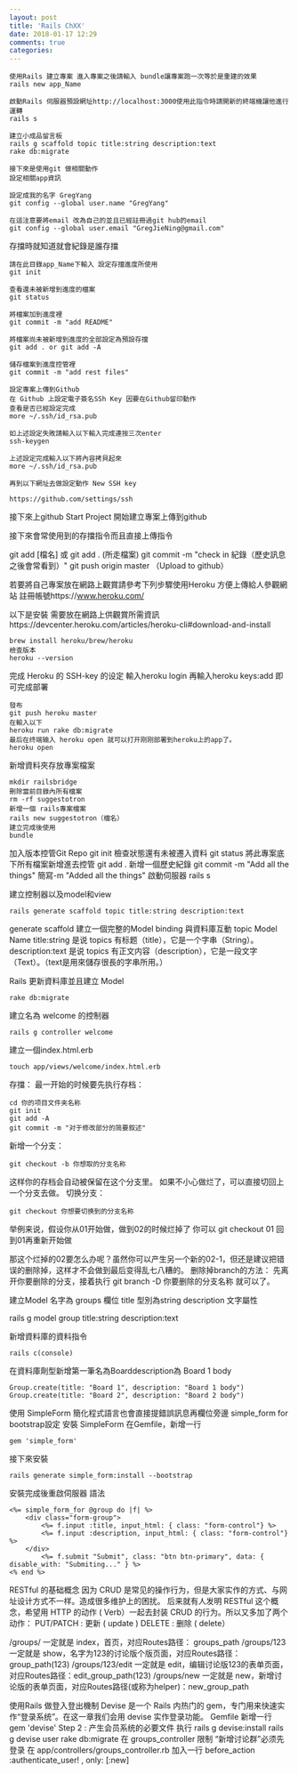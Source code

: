 ```yaml
---
layout: post
title: 'Rails ChXX'
date: 2018-01-17 12:29
comments: true
categories: 
---
```


	使用Rails 建立專案 進入專案之後請輸入 bundle讓專案跑一次等於是重建的效果
	rails new app_Name

	啟動Rails 伺服器預設網址http://localhost:3000使用此指令時請開新的終端機讓他進行運轉
	rails s

	建立小成品留言板
	rails g scaffold topic title:string description:text
	rake db:migrate

	接下來是使用git 做相關動作
	設定相關app資訊

	設定成我的名字 GregYang
	git config --global user.name "GregYang"

	在這注意要將email 改為自己的並且已經註冊過git hub的email
	git config --global user.email "GregJieNing@gmail.com"

存擋時就知道就會紀錄是誰存擋

	請在此目錄app_Name下輸入 設定存擋進度所使用
	git init

	查看還未被新增到進度的檔案
	git status

	將檔案加到進度裡
	git commit -m "add README"

	將檔案尚未被新增到進度的全部設定為預設存擋
	git add . or git add -A

	儲存檔案到進度控管裡
	git commit -m "add rest files"

	設定專案上傳到Github
	在 Github 上設定電子簽名SSh Key 因要在Github留印動作
	查看是否已經設定完成
	more ~/.ssh/id_rsa.pub

	如上述設定失敗請輸入以下輸入完成連按三次enter
	ssh-keygen

	上述設定完成輸入以下將內容拷貝起來
	more ~/.ssh/id_rsa.pub

	再到以下網址去做設定動作 New SSH key

	https://github.com/settings/ssh

接下來上github Start Project 開始建立專案上傳到github

接下來會常使用到的存擋指令而且直接上傳指令

git add [檔名] 或 git add . (所走檔案)
git commit -m "check in 紀錄（歷史訊息之後會常看到）"
git push origin master （Upload to github）

若要將自己專案放在網路上觀賞請參考下列步驟使用Heroku 方便上傳給人參觀網站
註冊帳號https://www.heroku.com/

以下是安裝 需要放在網路上供觀賞所需資訊https://devcenter.heroku.com/articles/heroku-cli#download-and-install

	brew install heroku/brew/heroku
	檢查版本	
	heroku --version

完成 Heroku 的 SSH-key 的设定
輸入heroku login
再輸入heroku keys:add 即可完成部署

	發布
	git push heroku master
	在輸入以下
	heroku run rake db:migrate
	最后在终端输入 heroku open 就可以打开刚刚部署到heroku上的app了。
	heroku open

新增資料夾存放專案檔案

	mkdir railsbridge
	刪除當前目錄內所有檔案
	rm -rf suggestotron
	新增一個 rails專案檔案
	rails new suggestotron（檔名）
	建立完成後使用
	bundle
  加入版本控管Git Repo
  git init
	檢查狀態還有未被遷入資料
	git status
	將此專案底下所有檔案新增進去控管
	git add .
	新增一個歷史紀錄
	git commit -m "Add all the things"  簡寫-m "Added all the things"
	啟動伺服器
	rails s

建立控制器以及model和view

	rails generate scaffold topic title:string description:text

generate scaffold 建立一個完整的Model binding 與資料庫互動
topic Model Name
title:string 是说 topics 有标题（title），它是一个字串（String）。
description:text 是说 topics 有正文内容（description），它是一段文字（Text）。（text是用來儲存很長的字串所用。）

Rails 更新資料庫並且建立 Model

	rake db:migrate

建立名為 welcome 的控制器

	rails g controller welcome

建立一個index.html.erb

	touch app/views/welcome/index.html.erb

存擋：
最一开始的时候要先执行存档：

	cd 你的项目文件夹名称
	git init
	git add -A
	git commit -m "对于修改部分的简要叙述"

新增一个分支：

	git checkout -b 你想取的分支名称

这样你的存档会自动被保留在这个分支里。
如果不小心做烂了，可以直接切回上一个分支去做。
切换分支：

	git checkout 你想要切换到的分支名称

举例来说，假设你从01开始做，做到02的时候烂掉了
你可以 git checkout 01 回到01再重新开始做

那这个烂掉的02要怎么办呢？虽然你可以产生另一个新的02-1，但还是建议把错误的删除掉，这样才不会做到最后变得乱七八糟的。
删除掉branch的方法：
先离开你要删除的分支，接着执行 git branch -D 你要删除的分支名称
就可以了。

建立Model 名字為 groups 欄位 title 型別為string description 文字屬性

rails g model group title:string description:text

新增資料庫的資料指令

	rails c(console)

在資料庫劑型新增第一筆名為Boarddescription為 Board 1 body

	Group.create(title: "Board 1", description: "Board 1 body")
	Group.create(title: "Board 2", description: "Board 2 body")
  
使用 SimpleForm 簡化程式語言也會直接提錯誤訊息再欄位旁邊 simple_form for bootstrap設定
安裝	SimpleForm
在Gemfile，新增一行 

	gem 'simple_form'

接下來安裝

	rails generate simple_form:install --bootstrap

安裝完成後重啟伺服器
語法

	<%= simple_form_for @group do |f| %>
		<div class="form-group">
			<%= f.input :title, input_html: { class: "form-control"} %>
			<%= f.input :description, input_html: { class: "form-control"} %>
		</div>
			<%= f.submit "Submit", class: "btn btn-primary", data: { disable_with: "Submiting..." } %>
	<% end %>

RESTful 的基础概念
因为 CRUD 是常见的操作行为，但是大家实作的方式、与网址设计方式不一样。造成很多维护上的困扰。
后来就有人发明 RESTful 这个概念，希望用 HTTP 的动作 ( Verb）一起去封装 CRUD 的行为。所以又多加了两个动作：
PUT/PATCH : 更新 ( update )
DELETE : 删除 ( delete）

/groups/ 一定就是 index，首页，对应Routes路径： groups_path
/groups/123 一定就是 show，名字为123的讨论版个版页面，对应Routes路径： group_path(123)
/groups/123/edit 一定就是 edit，编辑讨论版123的表单页面，对应Routes路径：edit_group_path(123)
/groups/new 一定就是 new，新增讨论版的表单页面，对应Routes路径(或称为helper)：new_group_path

使用Rails 做登入登出機制
Devise 是一个 Rails 内热门的 gem，专门用来快速实作“登录系统”。在这一章我们会用 devise 实作登录功能。
Gemfile 新增一行 gem 'devise'
Step 2 : 产生会员系统的必要文件
执行
rails g devise:install
rails g devise user
rake db:migrate
在 groups_controller 限制 “新增讨论群”必须先登录
在 app/controllers/groups_controller.rb 加入一行 before_action :authenticate_user! , only: [:new]